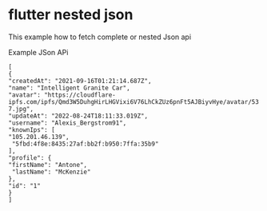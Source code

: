 # flutter nested json
This example how to fetch complete or nested Json api

Example JSon APi <br>

`[` <br>
`{  ` <br>
  `"createdAt": "2021-09-16T01:21:14.687Z",`  <br>
  `"name": "Intelligent Granite Car",`  <br>
  `"avatar": "https://cloudflare-ipfs.com/ipfs/Qmd3W5DuhgHirLHGVixi6V76LhCkZUz6pnFt5AJBiyvHye/avatar/537.jpg",`  <br>
  `"updateAt": "2022-08-24T18:11:33.019Z",`  <br>
  `"username": "Alexis_Bergstrom91",`  <br>
  `"knownIps": [`  <br>
    `"105.201.46.139",`  <br>
   ` "5fbd:4f8e:8435:27af:bb2f:b950:7ffa:35b9"` <br>
  `],`  <br>
  `"profile": {`  <br>
    `"firstName": "Antone",`  <br>
   ` "lastName": "McKenzie"`  <br>
  `},`  <br>
  `"id": "1"`  <br>
  `}` <br>
`]` <br>

